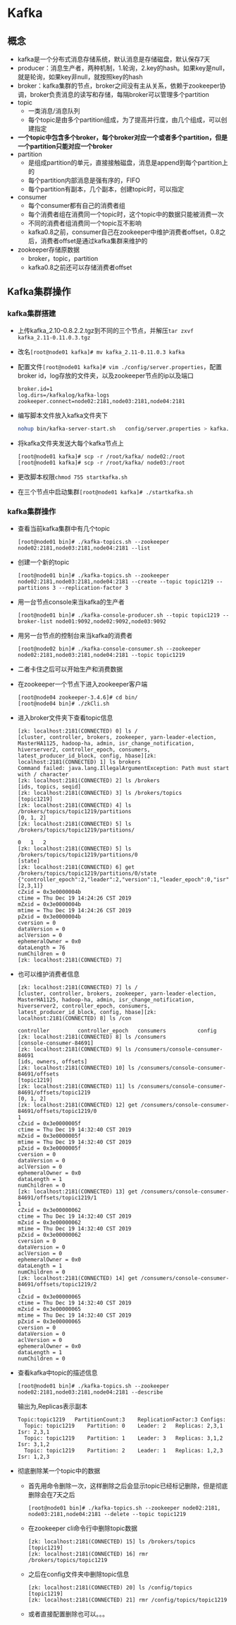 # Kafka

## 概念 

* kafka是一个分布式消息存储系统，默认消息是存储磁盘，默认保存7天
* producer：消息生产者，两种机制，1.轮询，2.key的hash。如果key是null，就是轮询，如果key非null，就按照key的hash
* broker：kafka集群的节点，broker之间没有主从关系，依赖于zookeeper协调，broker负责消息的读写和存储，每隔broker可以管理多个partition
* topic
  * 一类消息/消息队列
  * 每个topic是由多个partition组成，为了提高并行度，由几个组成，可以创建指定
* **一个topic中包含多个broker，每个broker对应一个或者多个partition，但是一个partition只能对应一个broker**
* partition
  * 是组成partition的单元，直接接触磁盘，消息是append到每个partition上的
  * 每个partition内部消息是强有序的，FIFO
  * 每个partition有副本，几个副本，创建topic时，可以指定
* consumer
  * 每个consumer都有自己的消费者组
  * 每个消费者组在消费同一个topic时，这个topic中的数据只能被消费一次
  * 不同的消费者组消费同一个topic互不影响
  * kafka0.8之前，consumer自己在zookeeper中维护消费者offset，0.8之后，消费者offset是通过kafka集群来维护的
* zookeeper存储原数据
  * broker，topic，partition
  * kafka0.8之前还可以存储消费者offset

## Kafka集群操作

### kafka集群搭建

* 上传kafka_2.10-0.8.2.2.tgz到不同的三个节点，并解压`tar zxvf kafka_2.11-0.11.0.3.tgz`

* 改名`[root@node01 kafka]# mv kafka_2.11-0.11.0.3 kafka`

* 配置文件`[root@node01 kafka]# vim ./config/server.properties`，配置broker id，log存放的文件夹，以及zookeeper节点的ip以及端口

  ```
  broker.id=1
  log.dirs=/kafkalog/kafka-logs
  zookeeper.connect=node02:2181,node03:2181,node04:2181
  ```

* 编写脚本文件放入kafka文件夹下

  ```sh
  nohup bin/kafka-server-start.sh   config/server.properties > kafka.log 2>&1 &
  ```

* 将kafka文件夹发送大每个kafka节点上

  ```
  [root@node01 kafka]# scp -r /root/kafka/ node02:/root
  [root@node01 kafka]# scp -r /root/kafka/ node03:/root
  ```

* 更改脚本权限`chmod 755 startkafka.sh`

* 在三个节点中启动集群`[root@node01 kafka]# ./startkafka.sh `

### kafka集群操作

* 查看当前kafka集群中有几个topic

  ```
  [root@node01 bin]# ./kafka-topics.sh --zookeeper node02:2181,node03:2181,node04:2181 --list
  ```

* 创建一个新的topic

  ```
  [root@node01 bin]# ./kafka-topics.sh --zookeeper node02:2181,node03:2181,node04:2181 --create --topic topic1219 --partitions 3 --replication-factor 3
  ```

* 用一台节点console来当kafka的生产者

  ```
  [root@node01 bin]# ./kafka-console-producer.sh --topic topic1219 --broker-list node01:9092,node02:9092,node03:9092
  ```

* 用另一台节点的控制台来当kafka的消费者

  ```
  [root@node02 bin]# ./kafka-console-consumer.sh --zookeeper node02:2181,node03:2181,node04:2181 --topic topic1219
  ```

* 二者卡住之后可以开始生产和消费数据

* 在zookeeper一个节点下进入zookeeper客户端

  ```
  [root@node04 zookeeper-3.4.6]# cd bin/
  [root@node04 bin]# ./zkCli.sh
  ```

* 进入broker文件夹下查看topic信息

  ```
  [zk: localhost:2181(CONNECTED) 0] ls /
  [cluster, controller, brokers, zookeeper, yarn-leader-election, MasterHA1125, hadoop-ha, admin, isr_change_notification, hiverserver2, controller_epoch, consumers, 
  latest_producer_id_block, config, hbase][zk: localhost:2181(CONNECTED) 1] ls brokers
  Command failed: java.lang.IllegalArgumentException: Path must start with / character
  [zk: localhost:2181(CONNECTED) 2] ls /brokers
  [ids, topics, seqid]
  [zk: localhost:2181(CONNECTED) 3] ls /brokers/topics
  [topic1219]
  [zk: localhost:2181(CONNECTED) 4] ls /brokers/topics/topic1219/partitions
  [0, 1, 2]
  [zk: localhost:2181(CONNECTED) 5] ls /brokers/topics/topic1219/partitions/
  
  0   1   2
  [zk: localhost:2181(CONNECTED) 5] ls /brokers/topics/topic1219/partitions/0
  [state]
  [zk: localhost:2181(CONNECTED) 6] get /brokers/topics/topic1219/partitions/0/state
  {"controller_epoch":2,"leader":2,"version":1,"leader_epoch":0,"isr":[2,3,1]}
  cZxid = 0x3e0000004b
  ctime = Thu Dec 19 14:24:26 CST 2019
  mZxid = 0x3e0000004b
  mtime = Thu Dec 19 14:24:26 CST 2019
  pZxid = 0x3e0000004b
  cversion = 0
  dataVersion = 0
  aclVersion = 0
  ephemeralOwner = 0x0
  dataLength = 76
  numChildren = 0
  [zk: localhost:2181(CONNECTED) 7] 
  ```

* 也可以维护消费者信息

  ```
  [zk: localhost:2181(CONNECTED) 7] ls /
  [cluster, controller, brokers, zookeeper, yarn-leader-election, MasterHA1125, hadoop-ha, admin, isr_change_notification, hiverserver2, controller_epoch, consumers, 
  latest_producer_id_block, config, hbase][zk: localhost:2181(CONNECTED) 8] ls /con
  
  controller         controller_epoch   consumers          config
  [zk: localhost:2181(CONNECTED) 8] ls /consumers
  [console-consumer-84691]
  [zk: localhost:2181(CONNECTED) 9] ls /consumers/console-consumer-84691
  [ids, owners, offsets]
  [zk: localhost:2181(CONNECTED) 10] ls /consumers/console-consumer-84691/offsets
  [topic1219]
  [zk: localhost:2181(CONNECTED) 11] ls /consumers/console-consumer-84691/offsets/topic1219
  [0, 1, 2]
  [zk: localhost:2181(CONNECTED) 12] get /consumers/console-consumer-84691/offsets/topic1219/0
  1
  cZxid = 0x3e0000005f
  ctime = Thu Dec 19 14:32:40 CST 2019
  mZxid = 0x3e0000005f
  mtime = Thu Dec 19 14:32:40 CST 2019
  pZxid = 0x3e0000005f
  cversion = 0
  dataVersion = 0
  aclVersion = 0
  ephemeralOwner = 0x0
  dataLength = 1
  numChildren = 0
  [zk: localhost:2181(CONNECTED) 13] get /consumers/console-consumer-84691/offsets/topic1219/1
  1
  cZxid = 0x3e00000062
  ctime = Thu Dec 19 14:32:40 CST 2019
  mZxid = 0x3e00000062
  mtime = Thu Dec 19 14:32:40 CST 2019
  pZxid = 0x3e00000062
  cversion = 0
  dataVersion = 0
  aclVersion = 0
  ephemeralOwner = 0x0
  dataLength = 1
  numChildren = 0
  [zk: localhost:2181(CONNECTED) 14] get /consumers/console-consumer-84691/offsets/topic1219/2
  1
  cZxid = 0x3e00000065
  ctime = Thu Dec 19 14:32:40 CST 2019
  mZxid = 0x3e00000065
  mtime = Thu Dec 19 14:32:40 CST 2019
  pZxid = 0x3e00000065
  cversion = 0
  dataVersion = 0
  aclVersion = 0
  ephemeralOwner = 0x0
  dataLength = 1
  numChildren = 0
  ```

* 查看kafka中topic的描述信息

  ```
  [root@node01 bin]# ./kafka-topics.sh --zookeeper node02:2181,node03:2181,node04:2181 --describe
  ```

  输出为,Replicas表示副本

  ```
  Topic:topic1219	PartitionCount:3	ReplicationFactor:3	Configs:
  	Topic: topic1219	Partition: 0	Leader: 2	Replicas: 2,3,1	Isr: 2,3,1
  	Topic: topic1219	Partition: 1	Leader: 3	Replicas: 3,1,2	Isr: 3,1,2
  	Topic: topic1219	Partition: 2	Leader: 1	Replicas: 1,2,3	Isr: 1,2,3
  ```

* 彻底删除某一个topic中的数据

  * 首先用命令删除一次，这样删除之后会显示topic已经标记删除，但是彻底删除会在7天之后

    ```
    [root@node01 bin]# ./kafka-topics.sh --zookeeper node02:2181, node03:2181,node04:2181 --delete --topic topic1219
    ```

  * 在zookeeper cli命令行中删除topic数据

    ```
    [zk: localhost:2181(CONNECTED) 15] ls /brokers/topics  
    [topic1219]
    [zk: localhost:2181(CONNECTED) 16] rmr /brokers/topics/topic1219
    ```
    
  * 之后在config文件夹中删除topic信息
  
    ```
    [zk: localhost:2181(CONNECTED) 20] ls /config/topics
    [topic1219]
    [zk: localhost:2181(CONNECTED) 21] rmr /config/topics/topic1219
    ```
  
  * 或者直接配置删除也可以。。。



​    

​    